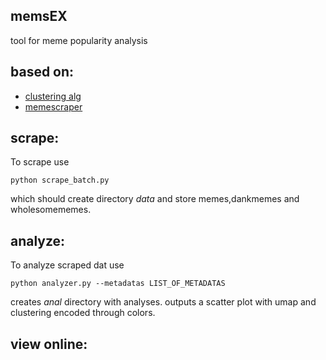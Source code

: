 ## memsEX
tool for meme popularity analysis

## based on:
* [clustering alg](https://github.com/zegami/image-similarity-clustering)
* [memescraper](https://github.com/Salil-Jain/memescraper)

## scrape:

To scrape use
```
python scrape_batch.py
```
which should create directory *data* and store memes,dankmemes and wholesomememes.

## analyze:
To analyze scraped dat use
```
python analyzer.py --metadatas LIST_OF_METADATAS
```
creates *anal* directory with analyses. outputs a scatter plot with umap and clustering encoded through colors.

## view online:
